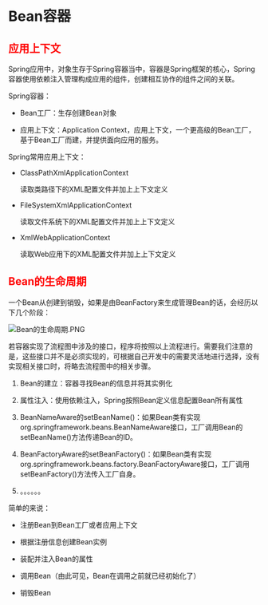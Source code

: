 # Bean容器

## <font color="red">应用上下文</font>

Spring应用中，对象生存于Spring容器当中，容器是Spring框架的核心，Spring容器使用依赖注入管理构成应用的组件，创建相互协作的组件之间的关联。

Spring容器：

- Bean工厂：生存创建Bean对象

- 应用上下文：Application Context，应用上下文，一个更高级的Bean工厂，基于Bean工厂而建，并提供面向应用的服务。

Spring常用应用上下文：

- ClassPathXmlApplicationContext

	读取类路径下的XML配置文件并加上上下文定义

- FileSystemXmlApplicationContext

	读取文件系统下的XML配置文件并加上上下文定义

- XmlWebApplicationContext

	读取Web应用下的XML配置文件并加上上下文定义

## <font color="red">Bean的生命周期</font>

一个Bean从创建到销毁，如果是由BeanFactory来生成管理Bean的话，会经历以下几个阶段：

![Bean的生命周期.PNG](https://img-blog.csdn.net/20180802153949895)

若容器实现了流程图中涉及的接口，程序将按照以上流程进行。需要我们注意的是，这些接口并不是必须实现的，可根据自己开发中的需要灵活地进行选择，没有实现相关接口时，将略去流程图中的相关步骤。

1. Bean的建立：容器寻找Bean的信息并将其实例化

2. 属性注入：使用依赖注入，Spring按照Bean定义信息配置Bean所有属性

3. BeanNameAware的setBeanName()：如果Bean类有实现org.springframework.beans.BeanNameAware接口，工厂调用Bean的setBeanName()方法传递Bean的ID。

4. BeanFactoryAware的setBeanFactory()：如果Bean类有实现org.springframework.beans.factory.BeanFactoryAware接口，工厂调用setBeanFactory()方法传入工厂自身。

5. 。。。。。。

简单的来说：

- 注册Bean到Bean工厂或者应用上下文

- 根据注册信息创建Bean实例

- 装配并注入Bean的属性

- 调用Bean（由此可见，Bean在调用之前就已经初始化了）

- 销毁Bean